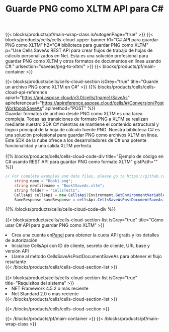 ﻿---
title: Guarde PNG como XLTM API para C#
description:  API y SDK en la nube para Microsoft Excel y OpenOffice Calc. Convierta la hoja de cálculo a otro archivo de formato.
url: /sv/net/saveas/png-to-xltm/
---
{{< blocks/products/pf/main-wrap-class isAutogenPage="true" >}}
{{< blocks/products/cells/cells-cloud-upper-banner h1="C# API para guardar PNG como XLTM" h2="C# biblioteca para guardar PNG como XLTM" p="Use Cells SaveAs REST API para crear flujos de trabajo de hojas de cálculo personalizados en Net. Esta es una solución profesional para guardar PNG como XLTM y otros formatos de documentos en línea usando C#." urlsection="saveas/png-to-xltm/" >}}
{{< blocks/products/pf/main-container >}}

{{< blocks/products/cells/cells-cloud-section isGrey="true" title="Guarde un archivo PNG como XLTM en C#" >}}
{{% blocks/products/cells/cells-cloud-api-reference apiurl="https://api.aspose.cloud/v3.0/cells/{name}/SaveAs" apireferenceurl="https://apireference.aspose.cloud/cells/#/Conversion/PostWorkbookSaveAs" apimethod="POST" %}}
<br/>
Guardar formatos de archivo desde PNG como XLTM es una tarea compleja. Todas las transiciones de formato PNG a XLTM se realizan mediante nuestro SDK C# mientras se mantiene el contenido estructural y lógico principal de la hoja de cálculo fuente PNG. Nuestra biblioteca C# es una solución profesional para guardar PNG como archivos XLTM en línea. Este SDK de la nube ofrece a los desarrolladores de C# una potente funcionalidad y una salida XLTM perfecta.
<br/>
<br/>
{{% blocks/products/cells/cells-cloud-code-div title="Ejemplo de código en C# usando REST API para guardar PNG como formato XLTM" gistPath="" %}}
  
```cs
// For complete examples and data files, please go to https://github.com/aspose-cells-cloud/aspose-cells-cloud-dotnet/
    string name = "Book1.png";
    string newfilename = "Book1SaveAs.xltm";
    string folder = "CellsTests";
    CellsApi cellsApi = new CellsApi(Environment.GetEnvironmentVariable("ProductClientId"), Environment.GetEnvironmentVariable("ProductClientSecret"));
    SaveResponse saveResponse = cellsApi.CellsSaveAsPostDocumentSaveAs(name, null, newfilename, null,null,folder);
```
  
{{% /blocks/products/cells/cells-cloud-code-div %}}
<br/>
<br/>
{{< blocks/products/cells/cells-cloud-section-list isGrey="true" title="Cómo usar C# API para guardar PNG como XLTM" >}}
<li> Crea una cuenta en<a href="https://dashboard.aspose.cloud/">Panel</a> para obtener la cuota API gratis y los detalles de autorización</li>
<li>Inicialice CellsApi con ID de cliente, secreto de cliente, URL base y versión API</li>
<li>Llame al método CellsSaveAsPostDocumentSaveAs para obtener el flujo resultante</li>
{{< /blocks/products/cells/cells-cloud-section-list >}}
<br/>
<br/>
{{< blocks/products/cells/cells-cloud-section-list isGrey="true" title="Requisitos del sistema" >}}
<li>NET Framework 4.5.2 o más reciente</li>
<li>Net Standard 2.0 o más reciente</li>
{{< /blocks/products/cells/cells-cloud-section-list >}}

{{< /blocks/products/cells/cells-cloud-section >}}

{{< /blocks/products/pf/main-container >}}
{{< /blocks/products/pf/main-wrap-class >}}

